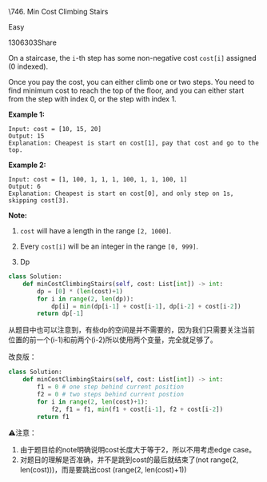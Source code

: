\746. Min Cost Climbing Stairs

Easy

1306303Share

On a staircase, the `i`-th step has some non-negative cost `cost[i]` assigned (0 indexed).

Once you pay the cost, you can either climb one or two steps. You need to find minimum cost to reach the top of the floor, and you can either start from the step with index 0, or the step with index 1.

**Example 1:**

```
Input: cost = [10, 15, 20]
Output: 15
Explanation: Cheapest is start on cost[1], pay that cost and go to the top.
```



**Example 2:**

```
Input: cost = [1, 100, 1, 1, 1, 100, 1, 1, 100, 1]
Output: 6
Explanation: Cheapest is start on cost[0], and only step on 1s, skipping cost[3].
```



**Note:**

1. `cost` will have a length in the range `[2, 1000]`.
2. Every `cost[i]` will be an integer in the range `[0, 999]`.



1. Dp

```python
class Solution:
    def minCostClimbingStairs(self, cost: List[int]) -> int:
        dp = [0] * (len(cost)+1)
        for i in range(2, len(dp)):
            dp[i] = min(dp[i-1] + cost[i-1], dp[i-2] + cost[i-2])
        return dp[-1]
```

从题目中也可以注意到，有些dp的空间是并不需要的，因为我们只需要关注当前位置的前一个(i-1)和前两个(i-2)所以使用两个变量，完全就足够了。

改良版：

```python
class Solution:
    def minCostClimbingStairs(self, cost: List[int]) -> int:
        f1 = 0 # one step behind current position
        f2 = 0 # two steps behind current postion
        for i in range(2, len(cost)+1):
            f2, f1 = f1, min(f1 + cost[i-1], f2 + cost[i-2])
        return f1
```

⚠️注意： 

1. 由于题目给的note明确说明cost长度大于等于2，所以不用考虑edge case。
2. 对题目的理解是否准确，并不是跳到cost的最后就结束了(not range(2, len(cost)))，而是要跳出cost (range(2, len(cost)+1))

